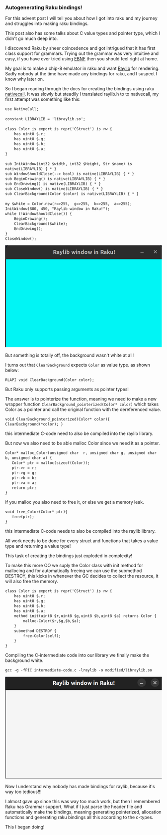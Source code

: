 ### Autogenerating Raku bindings!

For this advent post I will tell you about how I got into raku and my journey and struggles into making raku bindings.

This post also has some talks about C value types and pointer type, which I didn't go much deep into.

I discovered Raku by sheer coincedence and got intrigued that it has first class support for grammars.
Trying out the grammar was very intuitive and easy, if you have ever tried using [EBNF](https://en.wikipedia.org/wiki/Extended_Backus%E2%80%93Naur_form) then you should feel right at home.

My goal is to make a chip-8 emulator in raku and want [Raylib](https://github.com/raysan5/raylib) for rendering. Sadly nobody at the time have made any bindings for raku, and I suspect I know why later on.

So I began reading through the docs for creating the bindings using raku [nativecall](https://docs.raku.org/language/nativecall).
It was slowly but steadily I translated raylib.h to to nativecall, my first attempt was something like this:

```
use NativeCall;

constant LIBRAYLIB = 'libraylib.so';

class Color is export is repr('CStruct') is rw {
    has uint8 $.r;
    has uint8 $.g;
    has uint8 $.b;
    has uint8 $.a;
}

sub InitWindow(int32 $width, int32 $Height, Str $name) is native(LIBRAYLIB) { * }
sub WindowShouldClose(--> bool) is native(LIBRAYLIB) { * }
sub BeginDrawing() is native(LIBRAYLIB) { * }
sub EndDrawing() is native(LIBRAYLIB) { * }
sub CloseWindow() is native(LIBRAYLIB) { * }
sub ClearBackground(Color $color) is native(LIBRAYLIB) { * }

my $white = Color.new(r=>255,  g=>255,  b=>255,  a=>255);
InitWindow(800, 450, "Raylib window in Raku!");
while (!WindowShouldClose()) {
    BeginDrawing();
    ClearBackground($white);
    EndDrawing();
}
CloseWindow();

```
![First window](first-window.png)

But something is totally off, the background wasn't white at all!

I turns out that `ClearBackground` expects `Color` as value type.
as shown below:
```
RLAPI void ClearBackground(Color color);       
```

But Raku only supports passing arguments as pointer types!

The answer is to pointerize the function, meaning we need to make a new wrapper function `ClearBackground_pointerized(Color* color)` which takes Color as a pointer and call the original function with the dereferenced value.

```
void ClearBackground_pointerized(Color* color){ ClearBackground(*color); }
```
this intermediate C-code need to also be compiled into the raylib library.

But now we also need to be able malloc Color since we need it as a pointer.

```
Color* malloc_Color(unsigned char  r, unsigned char g, unsigned char b, unsigned char a) {
   Color* ptr = malloc(sizeof(Color));
   ptr->r = r;
   ptr->g = g;
   ptr->b = b;
   ptr->a = a;
   return ptr;
}
```
If you malloc you also need to free it, or else we get a memory leak.
```
void free_Color(Color* ptr){
   free(ptr);
}
```

this intermediate C-code needs to also be compiled into the raylib library.

All work needs to be done for every struct and functions that takes a value type and returning a value type!

This task of creating the bindings just exploded in complexity!

To make this more OO we suply the Color class with init method for mallocing and for automatically freeing we can use the submethod DESTROY, this kicks in whenever the GC decides to collect the resource, it will also free the memory.

```
class Color is export is repr('CStruct') is rw {
    has uint8 $.r;
    has uint8 $.g;
    has uint8 $.b;
    has uint8 $.a;
    method init(uint8 $r,uint8 $g,uint8 $b,uint8 $a) returns Color {
        malloc-Color($r,$g,$b,$a);
    }
    submethod DESTROY {
        free-Color(self);
    }
}
```

Compiling the C-intermediate code into our library we finally make the background white.

```
gcc -g -fPIC intermediate-code.c -lraylib -o modified/libraylib.so
```
![White window](white-window.png)

Now I understand why nobody has made bindings for raylib, because it's way too tedious!!!

I almost gave up since this was way too much work, but then I remembered Raku has Grammar support, 
What if I just parse the header file and automatically make the bindings, meaning generating pointerized, allocation functions and generating raku bindings all this according to the c-types.

This I began doing!
